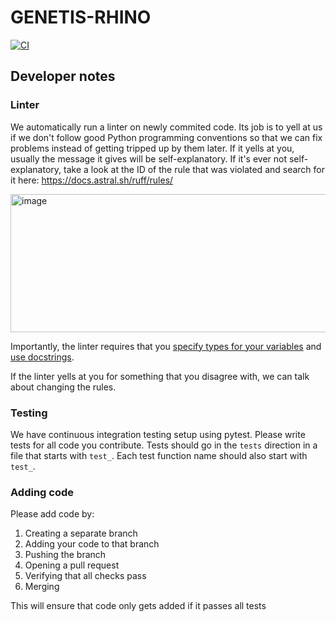 # GENETIS-RHINO

[![CI](https://github.com/osu-particle-astrophysics/GENETIS-RHINO/actions/workflows/ci.yml/badge.svg)](https://github.com/osu-particle-astrophysics/GENETIS-RHINO/actions/workflows/ci.yml)

## Developer notes

### Linter

We automatically run a linter on newly commited code. Its job is to yell at 
us if we don't follow good Python programming conventions so that we can fix problems instead of getting tripped up by them later. If it yells at you, usually the message it gives will be self-explanatory. If it's ever not self-explanatory, take a look at the ID of the rule that was violated and search for it here: https://docs.astral.sh/ruff/rules/

<img width="586" height="221" alt="image" src="https://github.com/user-attachments/assets/db39ac3f-46c2-42ee-9b70-590327fd84be" />

Importantly, the linter requires that you [specify types for your variables](https://docs.python.org/3/library/typing.html) and [use docstrings](https://www.geeksforgeeks.org/python/python-docstrings/).

If the linter yells at you for something that you disagree with, we can talk about changing the rules.

### Testing

We have continuous integration testing setup using pytest. Please write tests for all code you contribute. Tests should go in the `tests` direction in a file that starts with `test_`. Each test function name should also start with `test_`.

### Adding code

Please add code by:
1. Creating a separate branch
2. Adding your code to that branch
3. Pushing the branch
4. Opening a pull request
5. Verifying that all checks pass
6. Merging

This will ensure that code only gets added if it passes all tests
